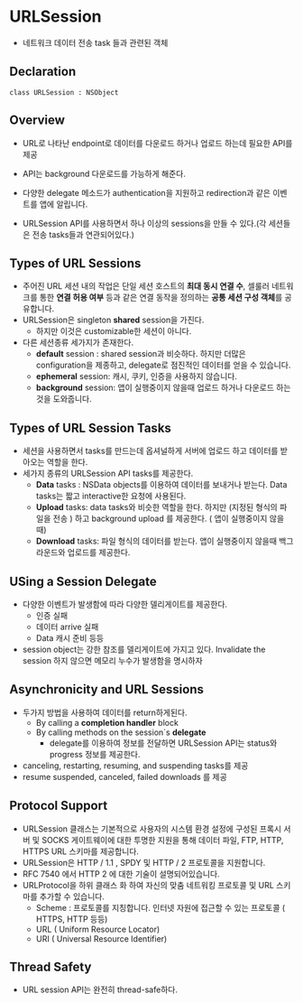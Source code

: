 # URLSession

* 네트워크 데이터 전송 task 들과 관련된 객체



## Declaration

`class URLSession : NSObject`



## Overview

* URL로 나타난 endpoint로 데이터를 다운로드 하거나 업로드 하는데 필요한 API를 제공
* API는 background 다운로드를 가능하게 해준다.
* 다양한 delegate 메소드가 authentication을 지원하고 redirection과 같은 이벤트를 앱에 알립니다.

* URLSession API를 사용하면서 하나 이상의 sessions을 만들 수 있다.(각 세션들은 전송 tasks들과 연관되어있다.)



## Types of URL Sessions

* 주어진 URL 세션 내의 작업은 단일 세션 호스트의 **최대 동시 연결 수**, 셀룰러 네트워크를 통한 **연결 허용 여부** 등과 같은 연결 동작을 정의하는 **공통 세션 구성 객체**를 공유합니다.
* URLSession은 singleton **shared** session을 가진다. 
  * 하지만 이것은 customizable한 세션이 아니다.
* 다른 세션종류 세가지가 존재한다.
  * **default** session : shared session과 비슷하다. 하지만 더많은 configuration을 제종하고, delegate로 점진적인 데이터를 얻을 수 있습니다.
  * **ephemeral** session: 캐시, 쿠키, 인증을 사용하지 않습니다.
  * **background** session: 앱이 실행중이지 않을때 업로드 하거나 다운로드 하는 것을 도와줍니다.



## Types of URL Session Tasks

* 세션을 사용하면서 tasks를 만드는데 옵셔널하게 서버에 업로드 하고 데이터를 받아오는 역할을 한다.
* 세가지 종류의 URLSession API tasks를 제공한다.
  * **Data** tasks : NSData objects를 이용하여 데이터를 보내거나 받는다. Data tasks는 짧고 interactive한 요청에 사용된다.
  * **Upload** tasks: data tasks와 비슷한 역할을 한다. 하지만 (지정된 형식의 파일을 전송 ) 하고 background upload 를 제공한다. ( 앱이 실행중이지 않을때)
  * **Download** tasks: 파일 형식의 데이터를 받는다. 앱이 실행중이지 않을때 백그라운드와 업로드를 제공한다.



## USing a Session Delegate

* 다양한 이벤트가 발생함에 따라 다양한 델리게이트를 제공한다.
  * 인증 실패
  * 데이터 arrive 실패
  * Data 캐시 준비 등등
* session object는 강한 참조를 델리게이트에 가지고 있다. Invalidate the session 하지 않으면 메모리 누수가 발생함을 명시하자



## Asynchronicity and URL Sessions

* 두가지 방법을 사용하여 데이터를 return하게된다.
  * By calling a **completion handler** block
  * By calling methods on the session`s **delegate** 
    * delegate를 이용하여 정보를 전달하면 URLSession API는 status와 progress 정보를 제공한다. 
* canceling, restarting, resuming, and suspending tasks를 제공
* resume suspended, canceled, failed downloads 를 제공



## Protocol Support

* URLSession 클래스는 기본적으로 사용자의 시스템 환경 설정에 구성된 프록시 서버 및 SOCKS 게이트웨이에 대한 투명한 지원을 통해 데이터 파일, FTP, HTTP, HTTPS URL 스키마를 제공합니다.
* URLSession은 HTTP / 1.1 , SPDY 및 HTTP / 2 프로토콜을 지원합니다.
* RFC 7540 에서 HTTP 2 에 대한 기술이 설명되어있습니다.
* URLProtocol을 하위 클래스 화 하여 자신의 맞춤 네트워킹 프로토콜 및 URL 스키마를 추가할 수 있습니다.
  * Scheme : 프로토콜를 지칭합니다. 인터넷 자원에 접근할 수 있는 프로토콜 ( HTTPS, HTTP 등등)
  * URL ( Uniform Resource Locator)
  * URI ( Universal Resource Identifier) 



## Thread Safety

* URL session API는 완전히 thread-safe하다.